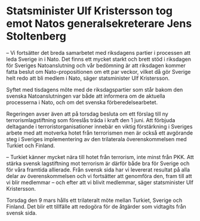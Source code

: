 # Statsminister Ulf Kristersson tog emot Natos generalsekreterare Jens Stoltenberg

– Vi fortsätter det breda samarbetet med riksdagens partier i processen att leda Sverige in i Nato. Det finns ett mycket starkt och brett stöd i riksdagen för Sveriges Natoanslutning och vår bedömning är att riksdagen kommer fatta beslut om Nato-propositionen om ett par veckor, vilket då gör Sverige helt redo att bli medlem i Nato, säger statsminister Ulf Kristersson.

Syftet med tisdagens möte med de riksdagspartier som står bakom den svenska Natoanslutningen var både att informera om de aktuella processerna i Nato, och om det svenska förberedelsearbetet.

Regeringen avser även att på torsdag besluta om ett förslag till ny terrorismlagstiftning som föreslås träda i kraft den 1 juni. Att förbjuda deltagande i terroristorganisationer innebär en viktig förstärkning i Sveriges arbete med att motverka hotet från terrorismen men är också ett avgörande steg i Sveriges implementering av den trilaterala överenskommelsen med Turkiet och Finland.

– Turkiet känner mycket nära till hotet från terrorism, inte minst från PKK. Att stärka svensk lagstiftning mot terrorism är därför både bra för Sverige och för våra framtida allierade. Från svensk sida har vi levererat resultat på alla delar av överenskommelsen och vi fortsätter att genomföra den, fram till att vi blir medlemmar – och efter att vi blivit medlemmar, säger statsminister Ulf Kristersson.

Torsdag den 9 mars hålls ett trilateralt möte mellan Turkiet, Sverige och Finland. Det blir ett tillfälle att redogöra för de åtgärder som vidtagits från svensk sida.
